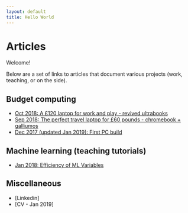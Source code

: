 ```yaml
---
layout: default
title: Hello World
---
```


# Articles
Welcome! 

Below are a set of links to articles that document various projects (work, teaching, or on the side). 

## Budget computing

* [Oct 2018: A £120 laptop for work and play - revived ultrabooks](revived_ultrabook.html)
* [Sep 2018: The perfect travel laptop for £60 pounds - chromebook + galliumos](chromebook.html)
* [Dec 2017 (updated Jan 2019): First PC build](first_pc_build.html)

## Machine learning (teaching tutorials)
* [Jan 2018: Efficiency of ML Variables](ML_variable_eff.md)

## Miscellaneous 
* [Linkedin]
* [CV - Jan 2019]
